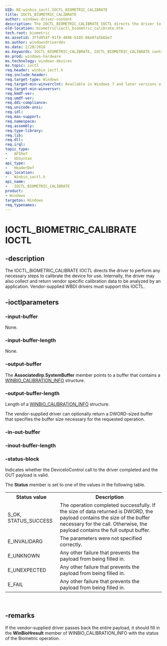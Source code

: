 ```yaml
---
UID: NI:winbio_ioctl.IOCTL_BIOMETRIC_CALIBRATE
title: IOCTL_BIOMETRIC_CALIBRATE
author: windows-driver-content
description: The IOCTL_BIOMETRIC_CALIBRATE IOCTL directs the driver to perform any necessary steps to calibrate the device for use.
old-location: biometric\ioctl_biometric_calibrate.htm
tech.root: biometric
ms.assetid: 3ffd954f-91f8-4896-b105-86e07a5b6be7
ms.author: windowsdriverdev
ms.date: 2/20/2018
ms.keywords: IOCTL_BIOMETRIC_CALIBRATE, IOCTL_BIOMETRIC_CALIBRATE control, IOCTL_BIOMETRIC_CALIBRATE control code [Biometric Devices], biometric.ioctl_biometric_calibrate, biometric_ref_160131c1-3389-4869-89c5-0d01761930e2.xml, winbio_ioctl/IOCTL_BIOMETRIC_CALIBRATE
ms.prod: windows-hardware
ms.technology: windows-devices
ms.topic: ioctl
req.header: winbio_ioctl.h
req.include-header: 
req.target-type: Windows
req.target-min-winverclnt: Available in Windows 7 and later versions of Windows.
req.target-min-winversvr: 
req.kmdf-ver: 
req.umdf-ver: 
req.ddi-compliance: 
req.unicode-ansi: 
req.idl: 
req.max-support: 
req.namespace: 
req.assembly: 
req.type-library: 
req.lib: 
req.dll: 
req.irql: 
topic_type:
-	APIRef
-	kbSyntax
api_type:
-	HeaderDef
api_location:
-	Winbio_ioctl.h
api_name:
-	IOCTL_BIOMETRIC_CALIBRATE
product:
- Windows
targetos: Windows
req.typenames: 
---
```


# IOCTL_BIOMETRIC_CALIBRATE IOCTL


## -description


The IOCTL_BIOMETRIC_CALIBRATE IOCTL directs the driver to perform any necessary steps to calibrate the device for use.  Internally, the driver may also collect and return vendor specific calibration data to be analyzed by an application. Vendor-supplied WBDI drivers must support this IOCTL.


## -ioctlparameters




### -input-buffer

None.


### -input-buffer-length

None.


### -output-buffer

The <b>AssociatedIrp</b>.<b>SystemBuffer</b> member points to a buffer that contains a <a href="https://msdn.microsoft.com/library/windows/hardware/ff536465">WINBIO_CALIBRATION_INFO</a> structure.


### -output-buffer-length

Length of a <a href="https://msdn.microsoft.com/library/windows/hardware/ff536465">WINBIO_CALIBRATION_INFO</a> structure. 

The vendor-supplied driver can optionally return a DWORD-sized buffer that specifies the buffer size necessary for the requested operation.


### -in-out-buffer








### -inout-buffer-length








### -status-block

Indicates whether the DeviceIoControl call to the driver completed and the OUT payload is valid.

The <b>Status</b> member is set to one of the values in the following table.

<table>
<tr>
<th>Status value</th>
<th>Description</th>
</tr>
<tr>
<td>
S_OK, STATUS_SUCCESS

</td>
<td>
The operation completed successfully.  If the size of data returned is DWORD, the payload contains the size of the buffer necessary for the call.  Otherwise, the payload contains the full output buffer.

</td>
</tr>
<tr>
<td>
E_INVALIDARG

</td>
<td>
The parameters were not specified correctly.

</td>
</tr>
<tr>
<td>
E_UNKNOWN

</td>
<td>
Any other failure that prevents the payload from being filled in.

</td>
</tr>
<tr>
<td>
E_UNEXPECTED

</td>
<td>
Any other failure that prevents the payload from being filled in.

</td>
</tr>
<tr>
<td>
E_FAIL

</td>
<td>
Any other failure that prevents the payload from being filled in.

</td>
</tr>
</table>
 


## -remarks



If the vendor-supplied driver passes back the entire payload, it should fill in the <b>WinBioHresult</b> member of WINBIO_CALIBRATION_INFO with the status of the Biometric operation.



